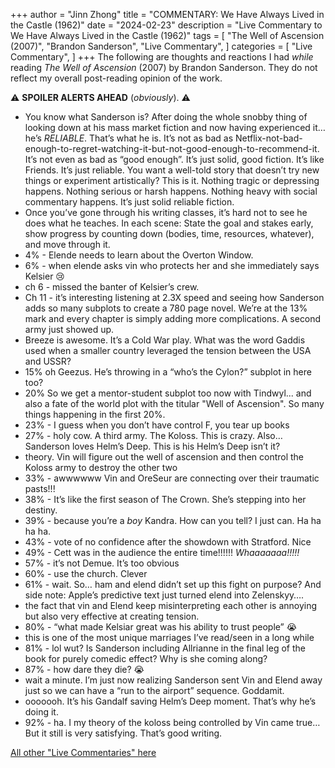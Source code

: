 +++
author = "Jinn Zhong"
title = "COMMENTARY: We Have Always Lived in the Castle (1962)"
date = "2024-02-23"
description = "Live Commentary to We Have Always Lived in the Castle (1962)"
tags = [
    "The Well of Ascension (2007)",
    "Brandon Sanderson",
    "Live Commentary",
]
categories = [
    "Live Commentary",
]
+++
The following are thoughts and reactions I had _while_ reading _The Well of Ascension_ (2007) by Brandon Sanderson. They do not reflect my overall post-reading opinion of the work. 

:warning: **SPOILER ALERTS AHEAD** (_obviously_). :warning:

* You know what Sanderson is? After doing the whole snobby thing of looking down at his mass market fiction and now having experienced it… he’s _RELIABLE_. That’s what he is. It’s not as bad as Netflix-not-bad-enough-to-regret-watching-it-but-not-good-enough-to-recommend-it. It’s not even as bad as “good enough”. It’s just solid, good fiction. It’s like Friends. It’s just reliable. You want a well-told story that doesn’t try new things or experiment artistically? This is it. Nothing tragic or depressing happens. Nothing serious or harsh happens. Nothing heavy with social commentary happens. It’s just solid reliable fiction.
* Once you’ve gone through his writing classes, it’s hard not to see he does what he teaches. In each scene: State the goal and stakes early, show progress by counting down (bodies, time, resources, whatever), and move through it.
* 4% - Elende needs to learn about the Overton Window.
* 6% - when elende asks vin who protects her and she immediately says Kelsier 😢
* ch 6 - missed the banter of Kelsier’s crew. 
* Ch 11 - it’s interesting listening at 2.3X speed and seeing how Sanderson adds so many subplots to create a 780 page novel. We’re at the 13% mark and every chapter is simply adding more complications. A second army just showed up.
* Breeze is awesome. It’s a Cold War play. What was the word Gaddis used when a smaller country leveraged the tension between the USA and USSR?
* 15% oh Geezus. He’s throwing in a “who’s the Cylon?” subplot in here too? 
* 20% So we get a mentor-student subplot too now with Tindwyl... and also a fate of the world plot with the titular "Well of Ascension". So many things happening in the first 20%.
* 23% - I guess when you don’t have control F, you tear up books
* 27% - holy cow. A third army. The Koloss. This is crazy. Also… Sanderson loves Helm’s Deep. This is his Helm’s Deep isn’t it?
* theory. Vin will figure out the well of ascension and then control the Koloss army to destroy the other two 
* 33% - awwwwww Vin and OreSeur are connecting over their traumatic pasts!!!
* 38% - It’s like the first season of The Crown. She’s stepping into her destiny.
* 39% - because you’re a _boy_ Kandra. How can you tell? I just can. Ha ha ha ha.
* 43% - vote of no confidence after the showdown with Stratford. Nice
* 49% - Cett was in the audience the entire time!!!!!! _Whaaaaaaa!!!!!_
* 57% - it’s not Demue. It’s too obvious 
* 60% - use the church. Clever
* 61% - wait. So… ham and elend didn’t set up this fight on purpose? And side note: Apple’s predictive text just turned elend into Zelenskyy….
* the fact that vin and Elend keep misinterpreting each other is annoying but also very effective at creating tension.
* 80% - “what made Kelsiar great was his ability to trust people” 😭
* this is one of the most unique marriages I’ve read/seen in a long while
* 81% - lol wut? Is Sanderson including Allrianne in the final leg of the book for purely comedic effect? Why is she coming along?
* 87% - how dare they die? 😭
* wait a minute. I’m just now realizing Sanderson sent Vin and Elend away just so we can have a “run to the airport” sequence. Goddamit.
* ooooooh. It’s his Gandalf saving Helm’s Deep moment. That’s why he’s doing it. 
* 92% - ha. I my theory of the koloss being controlled by Vin came true… But it still is very satisfying. That’s good writing.

[All other "Live Commentaries" here](https://journal.jinnzhong.com/categories/live-commentary/)
